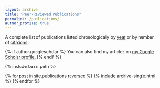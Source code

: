 ```yaml
---
layout: archive
title: "Peer-Reviewed Publications"
permalink: /publications/
author_profile: true
---
```


A complete list of publications listed chronologically by [year](https://scholar.google.com/citations?hl=en&user=RCFfCtUAAAAJ&view_op=list_works&sortby=pubdate) or by number of [citations](https://scholar.google.com/citations?user=RCFfCtUAAAAJ&hl=en).

{% if author.googlescholar %}
  You can also find my articles on <u><a href="{{author.googlescholar}}">my Google Scholar profile</a>.</u>
{% endif %}

{% include base_path %}

{% for post in site.publications reversed %}
  {% include archive-single.html %}
{% endfor %}
